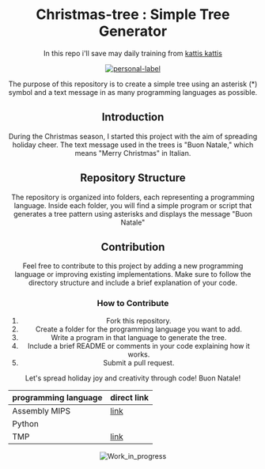 <div align="center">
  
# Christmas-tree : Simple Tree Generator

In this repo i'll save may daily training from [kattis kattis](https://open.kattis.com/)

[![personal-label](https://img.shields.io/static/v1?label=DanerSound&message=Work_in_progress&color=red&logo=github)](https://github.com/DanerSound)

The purpose of this repository is to create a simple tree using an asterisk (*) symbol and a text message in as many programming languages as possible.

## Introduction

During the Christmas season, I started this project with the aim of spreading holiday cheer. The text message used in the trees is "Buon Natale," which means "Merry Christmas" in Italian.

## Repository Structure

The repository is organized into folders, each representing a programming language. Inside each folder, you will find a simple program or script that generates a tree pattern using asterisks and displays the message "Buon Natale"

## Contribution

Feel free to contribute to this project by adding a new programming language or improving existing implementations. Make sure to follow the directory structure and include a brief explanation of your code.

### How to Contribute

1. Fork this repository.
2. Create a folder for the programming language you want to add.
3. Write a program in that language to generate the tree.
4. Include a brief README or comments in your code explaining how it works.
5. Submit a pull request.

Let's spread holiday joy and creativity through code! Buon Natale!

| programming language | direct link |
| ----------- | ----------- | 
| Assembly MIPS | [link]() | 
| Python |        | 
| TMP | [link]() | 


  ![Work_in_progress](http://cliffordgarstang.com/wp-content/uploads/2013/01/Work_in_progress.png)

</div>
